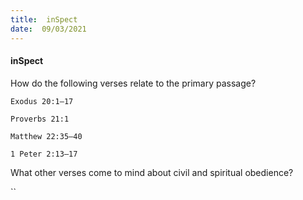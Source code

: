 ```yaml
---
title:  inSpect
date:  09/03/2021
---
```


#### inSpect

How do the following verses relate to the primary passage?

`Exodus 20:1–17`

`Proverbs 21:1`

`Matthew 22:35–40`

`1 Peter 2:13–17`

What other verses come to mind about civil and spiritual obedience?

``